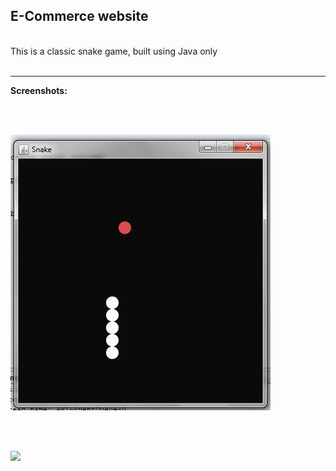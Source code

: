 ## E-Commerce website

<br/>
This is a classic snake game, built using Java only
<br/><br/>

-------------------

<strong>Screenshots:</strong>

<br/><br/>

<img src="screenshots/screenshot-snake-1.JPG"></a>

<br/><br/>

<img src="screenshots/screenshot-snake-2.JPGg"></a>
<br/>